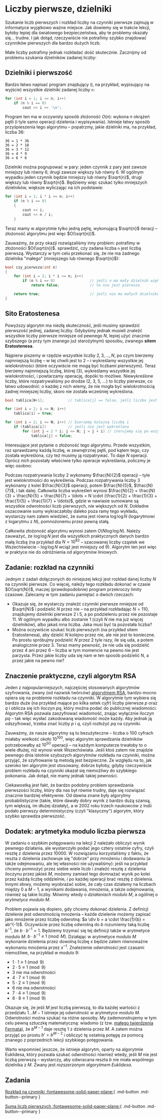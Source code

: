# Liczby pierwsze, dzielniki

Szukanie liczb pierwszych i rozkład liczby na czynniki pierwsze zajmują w informatyce wyjątkowo ważne miejsce.
Jak dowiemy się w trakcie lekcji, byłoby lepiej dla światowego bezpieczeństwa, aby te problemy okazały się... trudne. I jak dotąd, rzeczywiście nie potrafimy szybko znajdować czynników pierwszych dla bardzo dużych liczb.

Małe liczby potrafimy jednak rozkładać dość skutecznie. Zacznijmy od problemu szukania dzielników zadanej liczby:

## Dzielniki i pierwszość

Bardzo łatwo napisać program znajdujący (i, na przykład, wypisujący na wyjście) wszystkie dzielniki zadanej liczby `n`:

```cpp
for (int i = 1; i <= n; i++)
    if (n % i == 0)
        cout << i << '\n';
```

Program ten ma w oczywisty sposób złożoność $O(n)$: wykona $n$ okrążeń pętli (i tyle samo operacji dzielenia i wypisywania).
Istnieje łatwy sposób przyśpieszenia tego algorytmu – popatrzmy, jakie dzielniki ma, na przykład, liczba 36:

```
36 = 1 * 36
36 = 2 * 18
36 = 3 * 12
36 = 4 * 9
36 = 6 * 6
```

Dzielniki można pogrupować w pary: jeden czynnik z pary jest zawsze mniejszy lub równy 6, drugi zawsze większy lub równy 6. W ogólnym wypadku jeden czynnik będzie mniejszy lub równy $\sqrt{n}$, drugi większy lub równy $\sqrt{n}$. Będziemy więc szukać tylko mniejszych dzielników, większe wyliczając na ich podstawie:

```cpp
for (int i = 1; i * i <= n; i++)
    if (n % i == 0)
    {
        cout << i;
        cout << n / i;
    }
```

Teraz mamy w algorytmie tylko jedną pętlę, wykonującą $\sqrt{n}$ iteracji – złożoność algorytmu jest więc $O(\sqrt{n})$.

Zauważmy, że przy okazji rozwiązaliśmy inny problem: potrafimy w złożoności $O(\sqrt{n})$. sprawdzić, czy zadana liczba `n` jest liczbą
pierwszą. Wystarczy w tym celu przekonać się, że nie ma żadnego dzielnika "małego" (mniejszego lub równego $\sqrt{n}$):

```cpp
bool czy_pierwsza(int n)
{
    for (int i = 2; i * i <= n; i++)
        if (n % i == 0)                // jeśli n ma mały dzielnik większy od 1
            return false;              // to nie jest pierwsza

    return true;                       // jeśli nie ma małych dzielników, to nie ma żadnych
}
```

## Sito Eratostenesa

Powyższy algorytm ma niezłą skuteczność, jeśli musimy sprawdzić pierwszość jednej, zadanej liczby. Gdybyśmy jednak musieli znaleźć wszystkie liczby pierwsze mniejsze od pewnego $N$, lepiej użyć znacznie szybszego (a przy tym znanego już starożytnym) sposobu, zwanego **sitem Eratostenesa**.

Najpierw piszemy w rzędzie wszystkie liczby $2, 3, ..., N$, po czym bierzemy najmniejszą liczbę – w tej chwili jest to 2 – i wykreślamy wszystkie jej
wielokrotności (które oczywiście nie mogą być liczbami pierwszymi).
Teraz bierzemy najmniejszą liczbę, której (3), wykreślamy wszystkie jej wielokrotności, i powtarzamy operację, dopóki to możliwe. Niewykreślone liczby, które rozpatrywaliśmy po drodze (2, 3, 5, ...) to liczby pierwsze, co łatwo udowodnić: o każdej z nich wiemy, że nie mogła być wielokrotnością żadnej mniejszej liczby, skoro nie została wcześniej wykreślona.

```cpp
bool tablica[N+1];           // tablica[j] == false, jeśli liczba jest wykreślona, true jeśli nie jest

for (int i = 2; i <= N; i++)
    tablica[i] = true;

for (int i = 2; i <= N; i++) // bierzemy kolejną liczbę i
    if (tablica[i])          // jeśli nie jest wykreślona
        for (int j = 2 * i; j <= N; j = j + i) // iterujemy się po wszystkich wielokrotnościach i
            tablica[j] = false;

```

Interesujące jest pytanie o złożoność tego algorytmu.
Przede wszystkim, raz sprawdzamy każdą liczbę, w zewnętrznej pętli, pod kątem tego, czy została
wykreślona, czy też musimy ją rozpatrywać.
To daje $N$ operacji. Oprócz nich pozostały właściwie tylko operacje wykreślania, policzmy je więc osobno:

Podczas rozpatrywania liczby 2 wykonamy $\frac{N}{2}$ operacji – tyle jest wielokrotności do wykreślenia. Podczas rozpatrywania liczby 3 wykonamy z kolei $\frac{N}{3}$ operacji, potem $\frac{N}{5}$, $\frac{N}{7}$, i tak dalej. Całkowita liczba wykreśleń wynosi $\frac{N}{2} + \frac{N}{3} + \frac{N}{5} + \frac{N}{7} + \ldots = N \cdot (\frac{1}{2} + \frac{1}{3} + \frac{1}{5} + \frac{1}{7} + \ldots)$, gdzie w
nawiasie sumowane są wszystkie odwrotności liczb pierwszych, nie większych od $N$. Dokładne oszacowanie sumy wykraczałoby daleko poza ramy tego wykładu,
wystarczy nam zatem wiedzieć, że suma jest równa $\log \log N$ (logarytmowi z logarytmu z $N$), pomnożonemu przez pewną stałą.

Całkowita złożoność algorytmu wynosi zatem $O(N \log \log N)$. Należy zauważyć, że $\log \log N$ jest dla wszystkich praktycznych
danych bardzo małą liczbą (na przykład dla $N = 10^{82}$ – szacowanej liczby cząstek we Wszechświecie – $\log \log N$ wciąż jest mniejszy od 9).
Algorytm ten jest więc w praktyce nie do odróżnienia od algorytmów liniowych.

## Zadanie: rozkład na czynniki

Jednym z zadań dołączonych do niniejszej lekcji jest rozkład danej liczby $N$ na czynniki pierwsze.
Co więcej, należy tego rozkładu dokonać w czasie $O(\sqrt{N})$, inaczej (prawdopodobnie) program przekroczy limity czasowe.
Zalecamy w tym zadaniu pamiętać o dwóch rzeczach:

- Okazuje się, że wystarczy znaleźć czynniki pierwsze mniejsze od $\sqrt{N}$ i
  podzielić $N$ przez nie – na przykład rozkładając $N = 110$,
  znajdujemy dzielniki pierwsze 2 i 5, a po podzieleniu przez nie pozostaje 11.
  W ogólnym wypadku albo zostanie 1 (czyli $N$ nie ma już więcej dzielników),
  albo jakaś inna liczba. Jaka musi być ta pozostała liczba?
- Można oczywiście szukać liczb pierwszych (na przykład sitem Eratostenesa),
  aby dzielić $N$ kolejno przez nie, ale nie jest to konieczne.
  Po prostu spróbujmy podzielić $N$ przez 2 tyle razy, ile się uda, a potem analogicznie przez 3.
  Teraz mamy pewność, że nie uda się podzielić przez 4 ani przez 6 – liczba w tym
  momencie na pewno nie jest parzysta.
  Przez jakie liczby uda się nam w ten sposób podzielić N, a przez jakie na pewno nie?

## Znaczenie praktyczne, czyli algorytm RSA

Jeden z najpopularniejszych, najczęściej stosowanych algorytmów szyfrowania, zwany (od nazwisk twórców)
[algorytmem RSA](http://pl.wikipedia.org/wiki/RSA_(kryptografia) "Algorytm RSA - Wikipedia"), bardzo mocno opiera się na
problemie rozkładu na czynniki.
W algorytmie tym wybiera się bardzo duże (na przykład mające po kilka setek _cyfr_) liczby pierwsze $p$ oraz
$q$ i oblicza się ich iloczyn $pq$, który można podać do publicznej wiadomości. Algorytm RSA pozwala zaszyfrować wiadomość, znając wyłącznie
iloczyn $pq$ – tak więc wysłać zakodowaną wiadomość może każdy. Aby jednak ją odszyfrować, trzeba znać liczby $p$ i $q$, czyli
rozłożyć $pq$ na czynniki.

Zauważmy, że nasze algorytmy są tu bezużyteczne – liczba o 100 cyfrach miałaby wielkość około $10^{100}$, więc algorytm sprawdzania dzielników
potrzebowałby aż $10^{50}$ operacji – na każdym komputerze trwałoby to o wiele dłużej, niż wynosi wiek Wszechświata. Jeśli ktoś zatem nie
znajdzie pewnego dnia istotnie szybszych algorytmów rozkładu na czynniki, można przyjąć, że szyfrowanie tą metodą jest bezpieczne. Ze względu na to, jak
szeroko ten algorytm jest stosowany, dobrze byłoby, gdyby rzeczywiście problem rozkładu na czynniki okazał się niemożliwy do szybkiego pokonania. Jak dotąd, nie mamy jednak takiej pewności.

Ciekawostką jest fakt, że bardzo podobny problem sprawdzania pierwszości liczby, który dla nas był równie trudny, daje się rozwiązać znacznie bardziej efektywnie. Od dawna znane były algorytmy probabilistyczne (takie, które dawały dobry wynik z bardzo dużą szansą, tym większą, im dłużej działały), a w 2002 roku trzech naukowców z Indii podało pierwszy deterministyczny (czyli "klasyczny") algorytm, który szybko sprawdza pierwszość.

## Dodatek: arytmetyka modulo liczba pierwsza

W zadaniu o szybkim potęgowaniu na lekcji 2 należało obliczyć wynik pewnego działania, ale wystarczyło podać jego cztery ostatnie cyfry, czyli resztę z
dzielenia przez 10000. W rozwiązaniu korzystaliśmy z faktu, że reszta z dzielenia zachowuje się "dobrze" przy mnożeniu i dodawaniu (a także odejmowaniu,
ale tej własności nie używaliśmy): jeśli na przykład chcemy pomnożyć przez siebie wiele liczb i znaleźć resztę z dzielenia iloczynu przez jakieś $M$,
możemy zamiast tego domnażać wynik po kolei przez każdą liczbę oddzielnie, i po każdej operacji brać resztę z dzielenia. Innymi słowy, możemy wyobrażać sobie,
że cały czas działamy na liczbach między 0 a $M-1$, a wynikami dodawania, mnożenia, a także odejmowania, również są takie liczby. Mówimy wtedy
o *działaniach modulo* $M$, a ogólniej o *arytmetyce modulo* $M$.

Problem pojawia się dopiero, gdy chcemy dokonać dzielenia. Z definicji dzielenie jest odwrotnością mnożenia – każde dzielenie możemy zapisać jako
mnożenie przez liczbę odwrotną: $a \div b = a \cdot \frac{1}{b} = ab^{-1}$. Oczywiście przez liczbę odwrotną do $b$ rozumiemy taką liczbę $b^{-1}$,
że $b \cdot b^{-1} = 1$. Będziemy trzymać się tej definicji także w arytmetyce modulo $M$: $b \cdot b^{-1} \equiv 1 \pmod{M}$. Działając w arytmetyce modulo
$M$ wykonanie dzielenia przez dowolną liczbę $x$ będzie zatem równoważne wykonaniu mnożenia przez $x^{-1}$. Znalezienie odwrotności jest czasami
niemożliwe, na przykład w modulo 9:

- $1 \cdot 1 \equiv 1 \pmod{9}$
- $2 \cdot 5 \equiv 1 \pmod{9}$
- 3 nie ma odwrotności
- $4 \cdot 7 \equiv 1 \pmod{9}$
- $5 \cdot 2 \equiv 1 \pmod{9}$
- 6 nie ma odwrotności
- $7 \cdot 4 \equiv 1 \pmod{9}$
- $8 \cdot 8 \equiv 1 \pmod{9}$

Okazuje się, że jeśli $M$ jest liczbą pierwszą, to dla każdej wartości z przedziału $1\ldots M-1$ istnieje jej odwrotność w arytmetyce modulo $M$.
Odwrotności można szukać na różne sposoby. My zademonstrujemy w tym celu pewną sztuczkę matematyczną: wiadomo (z tzw. [małego twierdzenia Fermata](http://pl.wikipedia.org/wiki/Ma%C5%82e_twierdzenie_Fermata "Małe twierdzenie Fermata - Wikipedia")), że $b^{M-1}$ daje
resztę 1 z dzielenia przez $M$. A zatem można przyjąć po prostu $b' = b^{M-2}$ i obliczyć tę ostatnią potęgę za pomocą znanego z
poprzednich lekcji szybkiego potęgowania.

Warto wspomnieć jeszcze, że istnieje algorytm, oparty na algorytmie Euklidesa, który pozwala szukać odwrotności również wtedy, jeśli $M$ nie jest liczbą pierwszą – wystarczy, aby odwracana reszta $b$ nie miała wspólnego dzielnika z $M$. Zwany jest _rozszerzonym algorytmem Euklidesa_.

## Zadania
[Rozkład na czynniki :fontawesome-solid-paper-plane:](https://szkopul.edu.pl/c/kurs-oi/p/#roz){ .md-button .md-button--primary }

[Suma liczb pierwszych :fontawesome-solid-paper-plane:](https://szkopul.edu.pl/c/kurs-oi/p/#sum){ .md-button .md-button--primary }
